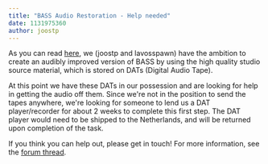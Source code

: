 ```yaml
---
title: "BASS Audio Restoration - Help needed"
date: 1131975360
author: joostp
---
```


As you can read [here](http://forums.scummvm.org/viewtopic.php?t=236), we (joostp and lavosspawn) have the ambition to create an audibly improved version of BASS by using the high quality studio source material, which is stored on DATs (Digital Audio Tape).

At this point we have these DATs in our possession and are looking for help in getting the audio off them. Since we're not in the position to send the tapes anywhere, we're looking for someone to lend us a DAT player/recorder for about 2 weeks to complete this first step. The DAT player would need to be shipped to the Netherlands, and will be returned upon completion of the task.

If you think you can help out, please get in touch! For more information, see the [forum thread](http://forums.scummvm.org/viewtopic.php?t=236).
